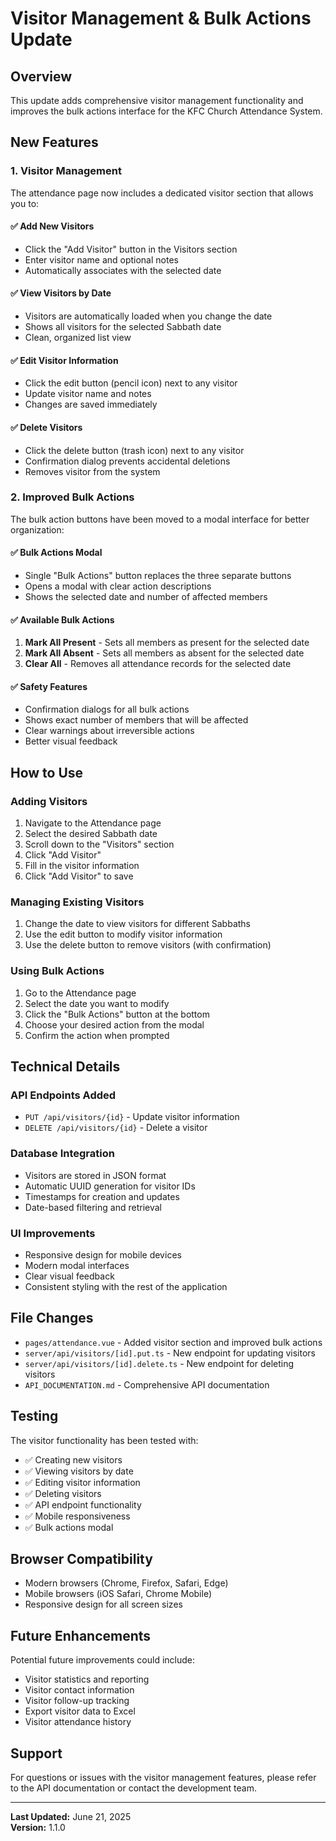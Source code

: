 # Visitor Management & Bulk Actions Update

## Overview
This update adds comprehensive visitor management functionality and improves the bulk actions interface for the KFC Church Attendance System.

## New Features

### 1. Visitor Management
The attendance page now includes a dedicated visitor section that allows you to:

#### ✅ Add New Visitors
- Click the "Add Visitor" button in the Visitors section
- Enter visitor name and optional notes
- Automatically associates with the selected date

#### ✅ View Visitors by Date
- Visitors are automatically loaded when you change the date
- Shows all visitors for the selected Sabbath date
- Clean, organized list view

#### ✅ Edit Visitor Information
- Click the edit button (pencil icon) next to any visitor
- Update visitor name and notes
- Changes are saved immediately

#### ✅ Delete Visitors
- Click the delete button (trash icon) next to any visitor
- Confirmation dialog prevents accidental deletions
- Removes visitor from the system

### 2. Improved Bulk Actions
The bulk action buttons have been moved to a modal interface for better organization:

#### ✅ Bulk Actions Modal
- Single "Bulk Actions" button replaces the three separate buttons
- Opens a modal with clear action descriptions
- Shows the selected date and number of affected members

#### ✅ Available Bulk Actions
1. **Mark All Present** - Sets all members as present for the selected date
2. **Mark All Absent** - Sets all members as absent for the selected date  
3. **Clear All** - Removes all attendance records for the selected date

#### ✅ Safety Features
- Confirmation dialogs for all bulk actions
- Shows exact number of members that will be affected
- Clear warnings about irreversible actions
- Better visual feedback

## How to Use

### Adding Visitors
1. Navigate to the Attendance page
2. Select the desired Sabbath date
3. Scroll down to the "Visitors" section
4. Click "Add Visitor"
5. Fill in the visitor information
6. Click "Add Visitor" to save

### Managing Existing Visitors
1. Change the date to view visitors for different Sabbaths
2. Use the edit button to modify visitor information
3. Use the delete button to remove visitors (with confirmation)

### Using Bulk Actions
1. Go to the Attendance page
2. Select the date you want to modify
3. Click the "Bulk Actions" button at the bottom
4. Choose your desired action from the modal
5. Confirm the action when prompted

## Technical Details

### API Endpoints Added
- `PUT /api/visitors/{id}` - Update visitor information
- `DELETE /api/visitors/{id}` - Delete a visitor

### Database Integration
- Visitors are stored in JSON format
- Automatic UUID generation for visitor IDs
- Timestamps for creation and updates
- Date-based filtering and retrieval

### UI Improvements
- Responsive design for mobile devices
- Modern modal interfaces
- Clear visual feedback
- Consistent styling with the rest of the application

## File Changes
- `pages/attendance.vue` - Added visitor section and improved bulk actions
- `server/api/visitors/[id].put.ts` - New endpoint for updating visitors
- `server/api/visitors/[id].delete.ts` - New endpoint for deleting visitors
- `API_DOCUMENTATION.md` - Comprehensive API documentation

## Testing
The visitor functionality has been tested with:
- ✅ Creating new visitors
- ✅ Viewing visitors by date
- ✅ Editing visitor information
- ✅ Deleting visitors
- ✅ API endpoint functionality
- ✅ Mobile responsiveness
- ✅ Bulk actions modal

## Browser Compatibility
- Modern browsers (Chrome, Firefox, Safari, Edge)
- Mobile browsers (iOS Safari, Chrome Mobile)
- Responsive design for all screen sizes

## Future Enhancements
Potential future improvements could include:
- Visitor statistics and reporting
- Visitor contact information
- Visitor follow-up tracking
- Export visitor data to Excel
- Visitor attendance history

## Support
For questions or issues with the visitor management features, please refer to the API documentation or contact the development team.

---

**Last Updated:** June 21, 2025  
**Version:** 1.1.0
